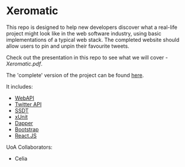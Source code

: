 Xeromatic
=============

This repo is designed to help new developers discover what a real-life project might look like in the web software industry, using basic implementations of a typical web stack. 
The completed website should allow users to pin and unpin their favourite tweets.

Check out the presentation in this repo to see what we will cover - *Xeromatic.pdf*.

The 'complete' version of the project can be found [here](https://github.com/beerecca/Xeromatic_Complete).

It includes:
- [WebAPI](http://www.asp.net/web-api)
- [Twitter API](https://dev.twitter.com/rest/reference/get/statuses/user_timeline)
- [SSDT](https://msdn.microsoft.com/en-us/library/hh272686(v=vs.103).aspx)
- [xUnit](http://xunit.github.io/)
- [Dapper](https://github.com/StackExchange/dapper-dot-net)
- [Bootstrap](https://github.dev.xero.com/UXE/xui)
- [React.JS](https://facebook.github.io/react/index.html)


UoA Collaborators: 
- Celia
